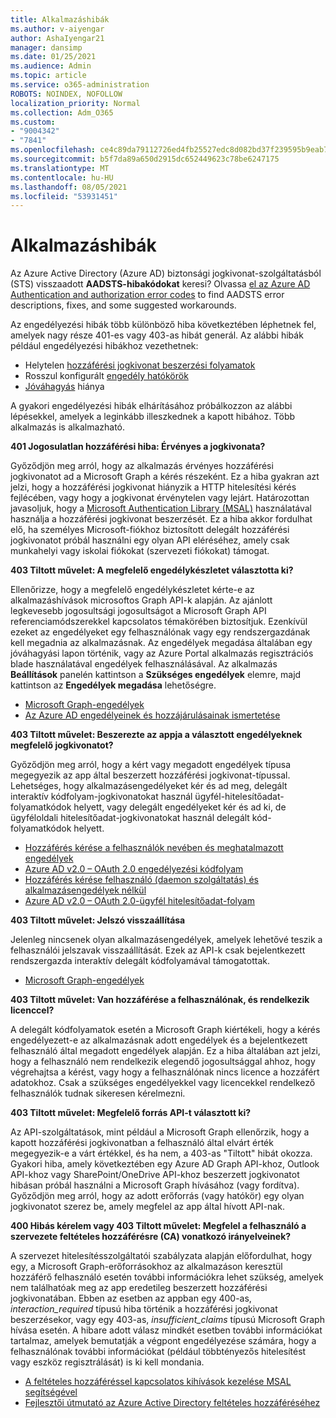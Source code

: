 ```yaml
---
title: Alkalmazáshibák
ms.author: v-aiyengar
author: AshaIyengar21
manager: dansimp
ms.date: 01/25/2021
ms.audience: Admin
ms.topic: article
ms.service: o365-administration
ROBOTS: NOINDEX, NOFOLLOW
localization_priority: Normal
ms.collection: Adm_O365
ms.custom:
- "9004342"
- "7841"
ms.openlocfilehash: ce4c89da79112726ed4fb25527edc8d082bd37f239595b9eab7279abeeecfd7e
ms.sourcegitcommit: b5f7da89a650d2915dc652449623c78be6247175
ms.translationtype: MT
ms.contentlocale: hu-HU
ms.lasthandoff: 08/05/2021
ms.locfileid: "53931451"
---
```

# <a name="application-errors"></a>Alkalmazáshibák

Az Azure Active Directory (Azure AD) biztonsági jogkivonat-szolgáltatásból (STS) visszaadott **AADSTS-hibakódokat** keresi? Olvassa [el az Azure AD Authentication and authorization error codes](https://docs.microsoft.com/azure/active-directory/develop/reference-aadsts-error-codes) to find AADSTS error descriptions, fixes, and some suggested workarounds.

Az engedélyezési hibák több különböző hiba következtében léphetnek fel, amelyek nagy része 401-es vagy 403-as hibát generál. Az alábbi hibák például engedélyezési hibákhoz vezethetnek:

- Helytelen [hozzáférési jogkivonat beszerzési folyamatok](https://docs.microsoft.com/azure/active-directory/develop/reference-aadsts-error-codes) 
- Rosszul konfigurált [engedély hatókörök](https://docs.microsoft.com/azure/active-directory/develop/active-directory-v2-scopes) 
- [Jóváhagyás](https://docs.microsoft.com/azure/active-directory/develop/active-directory-devhowto-multi-tenant-overview#understanding-user-and-admin-consent) hiánya

A gyakori engedélyezési hibák elhárításához próbálkozzon az alábbi lépésekkel, amelyek a leginkább illeszkednek a kapott hibához. Több alkalmazás is alkalmazható.

**401 Jogosulatlan hozzáférési hiba: Érvényes a jogkivonata?**

Győződjön meg arról, hogy az alkalmazás érvényes hozzáférési jogkivonatot ad a Microsoft Graph a kérés részeként. Ez a hiba gyakran azt jelzi, hogy a hozzáférési jogkivonat hiányzik a HTTP hitelesítési kérés fejlécében, vagy hogy a jogkivonat érvénytelen vagy lejárt. Határozottan javasoljuk, hogy a [Microsoft Authentication Library (MSAL)](https://docs.microsoft.com/azure/active-directory/develop/msal-overview) használatával használja a hozzáférési jogkivonat beszerzését. Ez a hiba akkor fordulhat elő, ha személyes Microsoft-fiókhoz biztosított delegált hozzáférési jogkivonatot próbál használni egy olyan API eléréséhez, amely csak munkahelyi vagy iskolai fiókokat (szervezeti fiókokat) támogat.

**403 Tiltott művelet: A megfelelő engedélykészletet választotta ki?**

Ellenőrizze, hogy a megfelelő engedélykészletet kérte-e az alkalmazáshívások microsoftos Graph API-k alapján. Az ajánlott legkevesebb jogosultsági jogosultságot a Microsoft Graph API referenciamódszerekkel kapcsolatos témakörében biztosítjuk. Ezenkívül ezeket az engedélyeket egy felhasználónak vagy egy rendszergazdának kell megadnia az alkalmazásnak. Az engedélyek megadása általában egy jóváhagyási lapon történik, vagy az Azure Portal alkalmazás regisztrációs blade használatával engedélyek felhasználásával. Az alkalmazás **Beállítások** panelén kattintson a **Szükséges engedélyek** elemre, majd kattintson az **Engedélyek megadása** lehetőségre.

- [Microsoft Graph-engedélyek](https://docs.microsoft.com/graph/permissions-reference) 
- [Az Azure AD engedélyeinek és hozzájárulásainak ismertetése](https://docs.microsoft.com/azure/active-directory/develop/v2-permissions-and-consent) 

**403 Tiltott művelet: Beszerezte az appja a választott engedélyeknek megfelelő jogkivonatot?**

Győződjön meg arról, hogy a kért vagy megadott engedélyek típusa megegyezik az app által beszerzett hozzáférési jogkivonat-típussal. Lehetséges, hogy alkalmazásengedélyeket kér és ad meg, delegált interaktív kódfolyam-jogkivonatokat használ ügyfél-hitelesítőadat-folyamatkódok helyett, vagy delegált engedélyeket kér és ad ki, de ügyféloldali hitelesítőadat-jogkivonatokat használ delegált kód-folyamatkódok helyett.

- [Hozzáférés kérése a felhasználók nevében és meghatalmazott engedélyek](https://docs.microsoft.com/graph/auth_v2_user) 
- [Azure AD v2.0 – OAuth 2.0 engedélyezési kódfolyam](https://docs.microsoft.com/azure/active-directory/develop/v2-oauth2-auth-code-flow) 
- [Hozzáférés kérése felhasználó (daemon szolgáltatás) és alkalmazásengedélyek nélkül](https://docs.microsoft.com/graph/auth_v2_service) 
- [Azure AD v2.0 – OAuth 2.0-ügyfél hitelesítőadat-folyam](https://docs.microsoft.com/azure/active-directory/develop/v2-oauth2-client-creds-grant-flow) 

**403 Tiltott művelet: Jelszó visszaállítása**

Jelenleg nincsenek olyan alkalmazásengedélyek, amelyek lehetővé teszik a felhasználói jelszavak visszaállítását. Ezek az API-k csak bejelentkezett rendszergazda interaktív delegált kódfolyamával támogatottak.

- [Microsoft Graph-engedélyek](https://docs.microsoft.com/graph/permissions-reference)

**403 Tiltott művelet: Van hozzáférése a felhasználónak, és rendelkezik licenccel?**

A delegált kódfolyamatok esetén a Microsoft Graph kiértékeli, hogy a kérés engedélyezett-e az alkalmazásnak adott engedélyek és a bejelentkezett felhasználó által megadott engedélyek alapján. Ez a hiba általában azt jelzi, hogy a felhasználó nem rendelkezik elegendő jogosultsággal ahhoz, hogy végrehajtsa a kérést, vagy hogy a felhasználónak nincs licence a hozzáfért adatokhoz. Csak a szükséges engedélyekkel vagy licencekkel rendelkező felhasználók tudnak sikeresen kérelmezni.

**403 Tiltott művelet: Megfelelő forrás API-t választott ki?**

Az API-szolgáltatások, mint például a Microsoft Graph ellenőrzik, hogy a kapott hozzáférési jogkivonatban a felhasználó által elvárt érték megegyezik-e a várt értékkel, és ha nem, a 403-as "Tiltott" hibát okozza. Gyakori hiba, amely következtében egy Azure AD Graph API-khoz, Outlook API-khoz vagy SharePoint/OneDrive API-khoz beszerzett jogkivonatot hibásan próbál használni a Microsoft Graph hívásához (vagy fordítva). Győződjön meg arról, hogy az adott erőforrás (vagy hatókör) egy olyan jogkivonatot szerez be, amely megfelel az app által hívott API-nak.

**400 Hibás kérelem vagy 403 Tiltott művelet: Megfelel a felhasználó a szervezete feltételes hozzáférésre (CA) vonatkozó irányelveinek?**

A szervezet hitelesítésszolgáltatói szabályzata alapján előfordulhat, hogy egy, a Microsoft Graph-erőforrásokhoz az alkalmazáson keresztül hozzáférő felhasználó esetén további információkra lehet szükség, amelyek nem találhatóak meg az app eredetileg beszerzett hozzáférési jogkivonatában. Ebben az esetben az appban egy 400-as, *interaction_required* típusú hiba történik a hozzáférési jogkivonat beszerzésekor, vagy egy 403-as, *insufficient_claims* típusú Microsoft Graph hívása esetén. A hibare adott válasz mindkét esetben további információkat tartalmaz, amelyek bemutatják a végpont engedélyezése számára, hogy a felhasználónak további információkat (például többtényezős hitelesítést vagy eszköz regisztrálását) is ki kell mondania.

- [A feltételes hozzáféréssel kapcsolatos kihívások kezelése MSAL segítségével ](https://docs.microsoft.com/azure/active-directory/develop/msal-handling-exceptions#conditional-access-and-claims-challenges)
- [Fejlesztői útmutató az Azure Active Directory feltételes hozzáféréséhez](https://docs.microsoft.com/azure/active-directory/develop/conditional-access-dev-guide)
